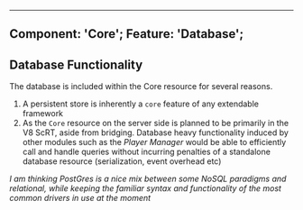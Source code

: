 ---------------
Component: 'Core';
Feature: 'Database';
---------------

## Database Functionality

The database is included within the Core resource for several reasons.

1. A persistent store is inherently a `core` feature of any extendable framework
2. As the `Core` resource on the server side is planned to be primarily in the V8 ScRT, aside from bridging.
   Database heavy functionality induced by other modules such as the *Player Manager* would be able to
   efficiently call and handle queries without incurring penalties of a standalone database resource (serialization,
   event overhead etc)
   
*I am thinking PostGres is a nice mix between some NoSQL paradigms and relational, while keeping the familiar syntax
and functionality of the most common drivers in use at the moment* 